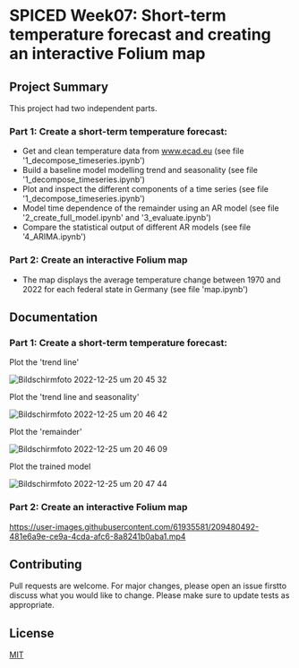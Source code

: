 # SPICED Week07: Short-term temperature forecast and creating an interactive Folium map

## Project Summary

This project had two independent parts.

### Part 1: Create a short-term temperature forecast:

- Get and clean temperature data from www.ecad.eu (see file '1_decompose_timeseries.ipynb')
- Build a baseline model modelling trend and seasonality (see file '1_decompose_timeseries.ipynb')
- Plot and inspect the different components of a time series (see file '1_decompose_timeseries.ipynb')
- Model time dependence of the remainder using an AR model (see file '2_create_full_model.ipynb' and '3_evaluate.ipynb')
- Compare the statistical output of different AR models (see file '4_ARIMA.ipynb')

### Part 2: Create an interactive Folium map

- The map displays the average temperature change between 1970 and 2022 for each federal state in Germany (see file 'map.ipynb')

## Documentation

### Part 1: Create a short-term temperature forecast:

Plot the 'trend line'

![Bildschirmfoto 2022-12-25 um 20 45 32](https://user-images.githubusercontent.com/61935581/209480379-7410fbe0-0443-416f-9651-977dff2aec26.png)

Plot the 'trend line and seasonality'

![Bildschirmfoto 2022-12-25 um 20 46 42](https://user-images.githubusercontent.com/61935581/209480406-75dc0b1b-25ee-4f1a-ac50-f88a3c7f62e4.png)

Plot the 'remainder'

![Bildschirmfoto 2022-12-25 um 20 46 09](https://user-images.githubusercontent.com/61935581/209480434-cfdd3ba0-dae5-4acd-ac0e-f4bf8f31f02a.png)

Plot the trained model

![Bildschirmfoto 2022-12-25 um 20 47 44](https://user-images.githubusercontent.com/61935581/209480442-022c2a7f-9754-4f30-8806-1be64d56d25f.png)

### Part 2: Create an interactive Folium map

https://user-images.githubusercontent.com/61935581/209480492-481e6a9e-ce9a-4cda-afc6-8a8241b0aba1.mp4

## Contributing

Pull requests are welcome. For major changes, please open an issue firstto discuss what you would like to change.
Please make sure to update tests as appropriate.

## License

[MIT](https://choosealicense.com/licenses/mit/)

